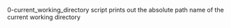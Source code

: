 0-current_working_directory script prints out the absolute path name of the current working directory
